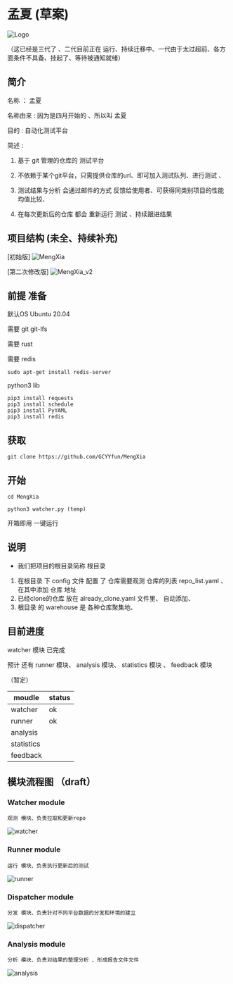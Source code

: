 # 孟夏 (草案)

![Logo](doc/resources/Logo.svg)

（这已经是三代了 、二代目前正在 运行、持续迁移中、一代由于太过超前、各方面条件不具备、挂起了、等待被通知就绪）

## 简介

名称 ： 孟夏

名称由来 : 因为是四月开始的 、所以叫 孟夏

目的 : 自动化测试平台

简述 :   
1. 基于 git 管理的仓库的 测试平台 

2. 不依赖于某个git平台，只需提供仓库的url、即可加入测试队列、进行测试 、

3. 测试结果与分析 会通过邮件的方式 反馈给使用者、可获得同类别项目的性能均值比较、

4. 在每次更新后的仓库 都会 重新运行 测试 、持续跟进结果 


## 项目结构 (未全、持续补充)

[初始版]
![MengXia](doc/resources/MengXia.svg)

[第二次修改版]
![MengXia_v2](doc/resources/MengXia_v2.svg)


## 前提 准备

默认OS Ubuntu 20.04

需要 git git-lfs

需要 rust 

需要 redis
```
sudo apt-get install redis-server
```
python3 lib

```
pip3 install requests
pip3 install schedule
pip3 install PyYAML
pip3 install redis
```

## 获取

```
git clone https://github.com/GCYYfun/MengXia
```

## 开始


```
cd MengXia

python3 watcher.py (temp)

```

开箱即用 一键运行

## 说明

* 我们把项目的根目录简称 根目录

1. 在根目录 下 config 文件 配置 了 仓库需要观测 仓库的列表 repo_list.yaml 、在其中添加 仓库 地址
1. 已经clone的仓库 放在 already_clone.yaml 文件里、 自动添加、
1. 根目录 的 warehouse 是 各种仓库聚集地、


## 目前进度

watcher 模块 已完成

预计 还有 runner 模块、 analysis 模块、 statistics 模块 、 feedback 模块 

（暂定）


| moudle     | status |
|------------|--------|
| watcher    | ok     |
| runner     | ok     |
| analysis   |        |
| statistics |        |
| feedback   |        |


## 模块流程图 （draft）
### Watcher module
```
观测 模块、负责拉取和更新repo
```
![watcher](watcher.drawio.png)

### Runner module
```
运行 模块、负责执行更新后的测试
```
![runner](runner.drawio.png)
### Dispatcher module
```
分发 模块、负责针对不同平台数据的分发和环境的建立
```
![dispatcher](dispatcher.drawio.png)
### Analysis module
```
分析 模块、负责对结果的整理分析 、形成报告文件文件
```
![analysis](analysis.drawio.png)